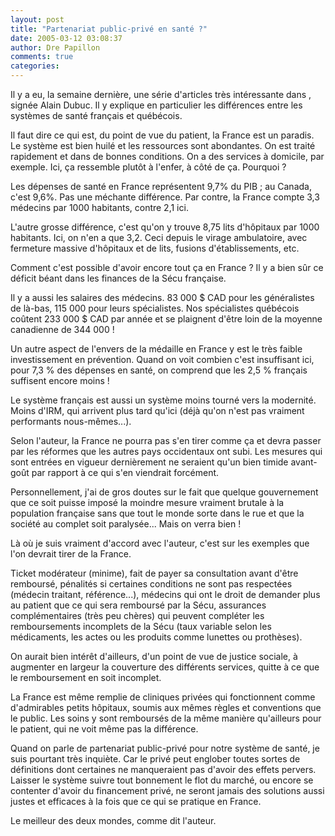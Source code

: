 ```yaml
---
layout: post
title: "Partenariat public-privé en santé ?"
date: 2005-03-12 03:08:37
author: Dre Papillon
comments: true
categories: 
---
```



Il y a eu, la semaine dernière, une série d'articles très intéressante dans , signée Alain Dubuc.  Il y explique en particulier les différences entre les systèmes de santé français et québécois.

Il faut dire ce qui est, du point de vue du patient, la France est un paradis.  Le système est bien huilé et les ressources sont abondantes.  On est traité rapidement et dans de bonnes conditions.  On a des services à domicile, par exemple.  Ici, ça ressemble plutôt à l'enfer, à côté de ça.  Pourquoi ?

Les dépenses de santé en France représentent 9,7% du PIB ; au Canada, c'est 9,6%.  Pas une méchante différence.  Par contre, la France compte 3,3 médecins par 1000 habitants, contre 2,1 ici.

L'autre grosse différence, c'est qu'on y trouve 8,75 lits d'hôpitaux par 1000 habitants.  Ici, on n'en a que 3,2.  Ceci depuis le virage ambulatoire, avec fermeture massive d'hôpitaux et de lits, fusions d'établissements, etc.

Comment c'est possible d'avoir encore tout ça en France ?  Il y a bien sûr ce déficit béant dans les finances de la Sécu française.

Il y a aussi les salaires des médecins.  83 000 $ CAD pour les généralistes de là-bas, 115 000 pour leurs spécialistes.  Nos spécialistes québécois coûtent 233 000 $ CAD par année et se plaignent d'être loin de la moyenne canadienne de 344 000 !

Un autre aspect de l'envers de la médaille en France y est le très faible investissement en prévention.  Quand on voit combien c'est insuffisant ici, pour 7,3 % des dépenses en santé, on comprend que les 2,5 % français suffisent encore moins !

Le système français est aussi un système moins tourné vers la modernité.  Moins d'IRM, qui arrivent plus tard qu'ici (déjà qu'on n'est pas vraiment performants nous-mêmes...).

Selon l'auteur, la France ne pourra pas s'en tirer comme ça et devra passer par les réformes que les autres pays occidentaux ont subi.  Les mesures qui sont entrées en vigueur dernièrement ne seraient qu'un bien timide avant-goût par rapport à ce qui s'en viendrait forcément.

Personnellement, j'ai de gros doutes sur le fait que quelque gouvernement que ce soit puisse imposé la moindre mesure vraiment brutale à la population française sans que tout le monde sorte dans le rue et que la société au complet soit paralysée...  Mais on verra bien !

Là où je suis vraiment d'accord avec l'auteur, c'est sur les exemples que l'on devrait tirer de la France.

Ticket modérateur (minime), fait de payer sa consultation avant d'être remboursé, pénalités si certaines conditions ne sont pas respectées (médecin traitant, référence...), médecins qui ont le droit de demander plus au patient que ce qui sera remboursé par la Sécu, assurances complémentaires (très peu chères) qui peuvent compléter les remboursements incomplets de la Sécu (taux variable selon les médicaments, les actes ou les produits comme lunettes ou prothèses).

On aurait bien intérêt d'ailleurs, d'un point de vue de justice sociale, à augmenter en largeur la couverture des différents services, quitte à ce que le remboursement en soit incomplet.

La France est même remplie de cliniques privées qui fonctionnent comme d'admirables petits hôpitaux, soumis aux mêmes règles et conventions que le public.  Les soins y sont remboursés de la même manière qu'ailleurs pour le patient, qui ne voit même pas la différence.

Quand on parle de partenariat public-privé pour notre système de santé, je suis pourtant très inquiète.  Car le privé peut englober toutes sortes de définitions dont certaines ne manqueraient pas d'avoir des effets pervers.  Laisser le système suivre tout bonnement le flot du marché, ou encore se contenter d'avoir du financement privé, ne seront jamais des solutions aussi justes et efficaces à la fois que ce qui se pratique en France.

Le meilleur des deux mondes, comme dit l'auteur.